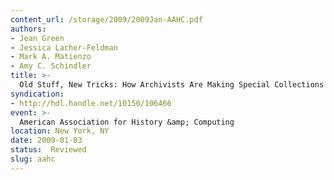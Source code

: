 ```yaml
---
content_url: /storage/2009/2009Jan-AAHC.pdf
authors:
- Jean Green
- Jessica Lacher-Feldman
- Mark A. Matienzo
- Amy C. Schindler
title: >-
  Old Stuff, New Tricks: How Archivists Are Making Special Collections Even More Special Using Web 2.0 Technologies.
syndication:
- http://hdl.handle.net/10150/106466
event: >-
  American Association for History &amp; Computing
location: New York, NY
date: 2009-01-03
status:  Reviewed
slug: aahc
---
```

